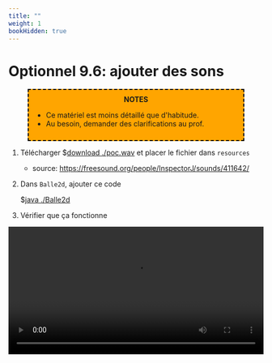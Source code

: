 ```yaml
---
title: ""
weight: 1
bookHidden: true
---
```



# Optionnel 9.6: ajouter des sons

<center>
<div style="background-color:orange;width:80%;border:2px dashed black;padding:10px">
<strong>NOTES</strong>
<div style="text-align:left">
<ul>
<li>Ce matériel est moins détaillé que d'habitude.
<li>Au besoin, demander des clarifications au prof.
</ul>
</div>
</center>

1. Télécharger $[download ./poc.wav](poc.wav) et placer le fichier dans `resources`

    * source: https://freesound.org/people/InspectorJ/sounds/411642/

1. Dans `Balle2d`, ajouter ce code

    $[java ./Balle2d]()

1. Vérifier que ça fonctionne

<center>
<video width="100%" src="optionnel06.mp4" type="video/mp4" controls="true">
</center>
